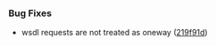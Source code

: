 ### Bug Fixes

* wsdl requests are not treated as oneway ([219f91d](https://github.com/zywave/SMLogging/commit/219f91d))